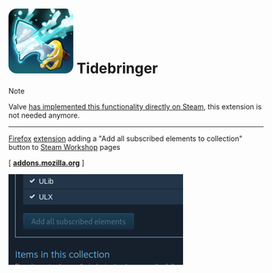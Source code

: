 # ![](/extension/tidebringer.png) Tidebringer

> [!Note]
> Valve [has implemented this functionality directly on Steam](https://steamcommunity.com/games/SteamWorkshop/announcements/detail/3889485345756435017), this extension is not needed anymore.

---

[Firefox](https://www.mozilla.org/en-US/firefox/new/) [extension](https://addons.mozilla.org/en-US/firefox/) adding a "Add all subscribed elements to collection" button to [Steam Workshop](https://steamcommunity.com/workshop/) pages 

\[ [**addons.mozilla.org**](https://addons.mozilla.org/en-US/firefox/addon/tidebringer/) \]

![](media/screenshot-1.png)
